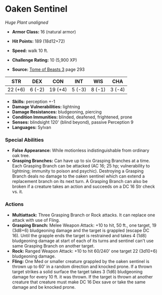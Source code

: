 # Oaken Sentinel

*Huge* *Plant* *unaligned*

- **Armor Class:** 16 (natural armor)
- **Hit Points:** 189 (18d12+72)
- **Speed:** walk 10 ft.

- **Challenge Rating:** 10 (5,900 XP)
- **Source:** [Tome of Beasts 3](https://koboldpress.com/kpstore/product/tome-of-beasts-3-for-5th-edition/) page 293

| STR | DEX | CON | INT | WIS | CHA |
| --- | --- | --- | --- | --- | --- |
| 22 (+6) | 6 (-2) | 19 (+4) | 5 (-3) | 8 (-1) | 3 (-4) |

- **Skills:** perception +-1
- **Damage Vulnerabilities:** lightning
- **Damage Resistances:** bludgeoning, piercing
- **Condition Immunities:** blinded, deafened, frightened, prone
- **Senses:** blindsight 120' (blind beyond), passive Perception 9
- **Languages:** Sylvan

### Special Abilities

- **False Appearance:** While motionless indistinguishable from ordinary oak tree.
- **Grasping Branches:** Can have up to six Grasping Branches at a time. Each Grasping Branch can be attacked (AC 16; 25 hp; vulnerability to lightning; immunity to poison and psychic). Destroying a Grasping Branch deals no damage to the oaken sentinel which can extend a replacement branch on its next turn. A Grasping Branch can also be broken if a creature takes an action and succeeds on a DC 16 Str check vs. it.

### Actions

- **Multiattack:** Three Grasping Branch or Rock attacks. It can replace one attack with use of Fling.
- **Grasping Branch:** Melee Weapon Attack: +10 to hit, 50 ft., one target, 19 (3d8+6) bludgeoning damage and the target is grappled (escape DC 16). Until the grapple ends the target is restrained and takes 4 (1d8) bludgeoning damage at start of each of its turns and sentinel can't use same Grasping Branch on another target.
- **Rock:** Ranged Weapon Attack: +10 to hit 60/240' one target 22 (3d10+6) bludgeoning damage.
- **Fling:** One Med or smaller creature grappled by the oaken sentinel is thrown up to 60' in a random direction and knocked prone. If a thrown target strikes a solid surface the target takes 3 (1d6) bludgeoning damage for every 10 ft. it was thrown. If the target is thrown at another creature that creature must make DC 16 Dex save or take the same damage and be knocked prone.


